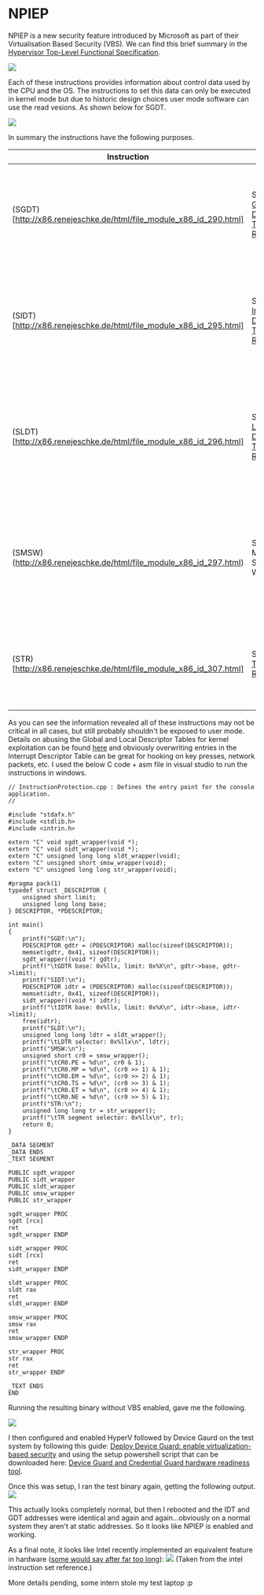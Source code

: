 # NPIEP

NPIEP is a new security feature introduced by Microsoft as part of their Virtualisation Based Security (VBS). We can find this brief summary in the [Hypervisor Top-Level Functional Specification](https://github.com/Microsoft/Virtualization-Documentation/raw/master/tlfs/Hypervisor%20Top%20Level%20Functional%20Specification%20v5.0b.pdf).

![](https://github.com/sam-b/windows_kernel_address_leaks/raw/master/notes/screenshots/npiep_definition.PNG)

Each of these instructions provides information about control data used by the CPU and the OS. The instructions to set this data can only be executed in kernel mode but due to historic design choices user mode software can use the read vesions. As shown below for SGDT.

![](https://github.com/sam-b/windows_kernel_address_leaks/raw/master/notes/screenshots/sgdt_definition.png)


In summary the instructions have the following purposes.

|Instruction|Name|Purpose|
|-----------|----|-------|
| (SGDT)[http://x86.renejeschke.de/html/file_module_x86_id_290.html] | Store [Global Descriptor Table Register](http://wiki.osdev.org/Global_Descriptor_Table) | Stores the content of the global descriptor table register (GDTR) in the destination operand. |
| (SIDT)[http://x86.renejeschke.de/html/file_module_x86_id_295.html] | Store [Interrupt Descriptor Table Register](http://wiki.osdev.org/Interrupt_Descriptor_Table) | Stores the content the interrupt descriptor table register (IDTR) in the destination operand. |
| (SLDT)[http://x86.renejeschke.de/html/file_module_x86_id_296.html] | Store [Local Descriptor Table Register]() | Stores the segment selector from the local descriptor table register (LDTR) in the destination operand. |
| (SMSW)(http://x86.renejeschke.de/html/file_module_x86_id_297.html) | Store Machine Status Word | Stores the machine status word (bits 0 through 15 of control register [CR0](http://wiki.osdev.org/CR0#CR0)) into the destination operand. |
| (STR)[http://x86.renejeschke.de/html/file_module_x86_id_307.html] | Store [Task Register](http://wiki.osdev.org/Context_Switching#Hardware_Context_Switching) | Stores the segment selector from the task register (TR) in the destination operand. |

As you can see the information revealed all of these instructions may not be critical in all cases, but still probably shouldn't be exposed to user mode. Details on abusing the Global and Local Descriptor Tables for kernel exploitation can be found [here](http://vexillium.org/dl.php?call_gate_exploitation.pdf) and obviously overwriting entries in the Interrupt Descriptor Table can be great for hooking on key presses, network packets, etc. I used the below C code + asm file in visual studio to run the instructions in windows.

```
// InstructionProtection.cpp : Defines the entry point for the console application.
//

#include "stdafx.h"
#include <stdlib.h>
#include <intrin.h>

extern "C" void sgdt_wrapper(void *);
extern "C" void sidt_wrapper(void *);
extern "C" unsigned long long sldt_wrapper(void);
extern "C" unsigned short smsw_wrapper(void);
extern "C" unsigned long long str_wrapper(void);

#pragma pack(1)
typedef struct _DESCRIPTOR {
	unsigned short limit;
	unsigned long long base;
} DESCRIPTOR, *PDESCRIPTOR;

int main()
{
	printf("SGDT:\n");
	PDESCRIPTOR gdtr = (PDESCRIPTOR) malloc(sizeof(DESCRIPTOR));
	memset(gdtr, 0x41, sizeof(DESCRIPTOR));
	sgdt_wrapper((void *) gdtr);
	printf("\tGDTR base: 0x%llx, limit: 0x%X\n", gdtr->base, gdtr->limit);
	printf("SIDT:\n");
	PDESCRIPTOR idtr = (PDESCRIPTOR) malloc(sizeof(DESCRIPTOR));
	memset(idtr, 0x41, sizeof(DESCRIPTOR));
	sidt_wrapper((void *) idtr);
	printf("\tIDTR base: 0x%llx, limit: 0x%X\n", idtr->base, idtr->limit);
	free(idtr);
	printf("SLDT:\n");
	unsigned long long ldtr = sldt_wrapper();
	printf("\tLDTR selector: 0x%llx\n", ldtr);
	printf("SMSW:\n");
	unsigned short cr0 = smsw_wrapper();
	printf("\tCR0.PE = %d\n", cr0 & 1);
	printf("\tCR0.MP = %d\n", (cr0 >> 1) & 1);
	printf("\tCR0.EM = %d\n", (cr0 >> 2) & 1);
	printf("\tCR0.TS = %d\n", (cr0 >> 3) & 1);
	printf("\tCR0.ET = %d\n", (cr0 >> 4) & 1);
	printf("\tCR0.NE = %d\n", (cr0 >> 5) & 1);
	printf("STR:\n");
	unsigned long long tr = str_wrapper();
	printf("\tTR segment selector: 0x%llx\n", tr);
    return 0;
}
```


```
_DATA SEGMENT
_DATA ENDS
_TEXT SEGMENT

PUBLIC sgdt_wrapper
PUBLIC sidt_wrapper
PUBLIC sldt_wrapper
PUBLIC smsw_wrapper
PUBLIC str_wrapper

sgdt_wrapper PROC
sgdt [rcx]
ret
sgdt_wrapper ENDP

sidt_wrapper PROC
sidt [rcx]
ret
sidt_wrapper ENDP

sldt_wrapper PROC
sldt rax
ret
sldt_wrapper ENDP

smsw_wrapper PROC
smsw rax
ret
smsw_wrapper ENDP

str_wrapper PROC
str rax
ret
str_wrapper ENDP

_TEXT ENDS
END
```

Running the resulting binary without VBS enabled, gave me the following. 

![](https://github.com/sam-b/windows_kernel_address_leaks/raw/master/notes/screenshots/test_no_vbs.PNG)

I then configured and enabled HyperV followed by Device Gaurd on the test system by following this guide: [Deploy Device Guard: enable virtualization-based security](https://docs.microsoft.com/en-us/windows/device-security/device-guard/deploy-device-guard-enable-virtualization-based-security) and using the setup powershell script that can be downloaded here: [Device Guard and Credential Guard hardware readiness tool](https://www.microsoft.com/en-us/download/details.aspx?id=53337).

Once this was setup, I ran the test binary again, getting the following output.   
![](https://github.com/sam-b/windows_kernel_address_leaks/raw/master/notes/screenshots/test_vbs.PNG)

This actually looks completely normal, but then I rebooted and the IDT and GDT addresses were identical and again and again...obviously on a normal system they aren't at static addresses. So it looks like NPIEP is enabled and working.


As a final note, it looks like Intel recently implemented an equivalent feature in hardware ([some would say after far too long](http://www.os2museum.com/wp/better-late-than-never/)): 
![](https://github.com/sam-b/windows_kernel_address_leaks/raw/master/notes/screenshots/umip_definition.PNG)
(Taken from the intel instruction set reference.)

More details pending, some intern stole my test laptop :p 